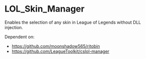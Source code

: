 # LOL_Skin_Manager
Enables the selection of any skin in League of Legends without DLL injection.

Dependent on:
- https://github.com/moonshadow565/ritobin
- https://github.com/LeagueToolkit/cslol-manager
